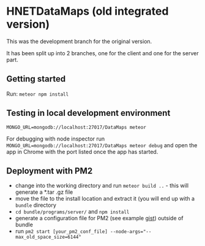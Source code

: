 # HNETDataMaps (old integrated version)

This was the development branch for the original version.

It has been split up into 2 branches, one for the client and one for the server part.



## Getting started


Run: `meteor npm install`


## Testing in local development environment

`MONGO_URL=mongodb://localhost:27017/DataMaps meteor`

For debugging with node inspector run `MONGO_URL=mongodb://localhost:27017/DataMaps meteor debug` and open the app in Chrome with the port listed once the app has started.

## Deployment with PM2

* change into the working directory and run `meteor build ..` - this will generate a *.tar .gz file
* move the file to the install location and extract it (you will end up with a `bundle` directory
* `cd bundle/programs/server/` and `npm install`
* generate a configuration file for PM2 (see example [gist](https://gist.github.com/fcbee3b520b4fdf97552.git)) outside of bundle
* run `pm2 start [your_pm2_conf_file] --node-args="--max_old_space_size=6144"`
